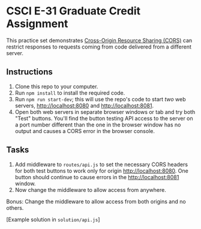 # CSCI E-31 Graduate Credit Assignment

This practice set demonstrates [Cross-Origin Resource Sharing (CORS)](https://developer.mozilla.org/en-US/docs/Web/HTTP/CORS) can restrict responses to requests coming from code delivered from a different server.

## Instructions

1. Clone this repo to your computer.
2. Run `npm install` to install the required code.
3. Run `npm run start-dev`; this will use the repo's code to start *two* web servers, [http://localhost:8080](http://localhost:8080) and [http://localhost:8081](http://localhost:8081).
4. Open both web servers in separate browser windows or tab and try both "Test" buttons. You'll find the button testing API access to the server on a port number different than the one in the browser window has no output and causes a CORS error in the browser console.

## Tasks

1. Add middleware to `routes/api.js` to set the necessary CORS headers for both test buttons to work only for origin [http://localhost:8080](http://localhost:8080). One button should continue to cause errors in the [http://localhost:8081](http://localhost:8081) window.
2. Now change the middleware to allow access from anywhere.

Bonus: Change the middleware to allow access from both origins and no others.

[Example solution in `solution/api.js`]
